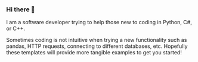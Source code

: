 ### Hi there 👋

I am a software developer trying to help those new to coding in Python, C#, or C++.

Sometimes coding is not intuitive when trying a new functionality such as pandas, HTTP requests, connecting to different databases, etc. Hopefully these templates will provide more tangible examples to get you started!

<!--
**DevOhio/DevOhio** is a ✨ _special_ ✨ repository because its `README.md` (this file) appears on your GitHub profile.

Here are some ideas to get you started:

- 🔭 I’m currently working on ...
- 🌱 I’m currently learning ...
- 👯 I’m looking to collaborate on ...
- 🤔 I’m looking for help with ...
- 💬 Ask me about ...
- 📫 How to reach me: ...
- 😄 Pronouns: ...
- ⚡ Fun fact: ...
-->
